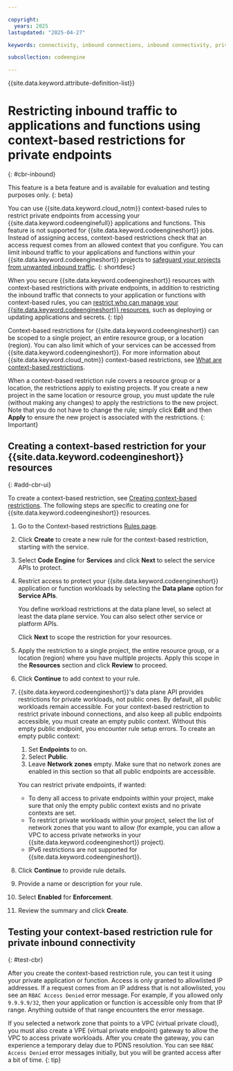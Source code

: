 ```yaml
---

copyright:
  years: 2025
lastupdated: "2025-04-27"

keywords: connectivity, inbound connections, inbound connectivity, private, private inbound connectivity

subcollection: codeengine

---
```


{{site.data.keyword.attribute-definition-list}}

# Restricting inbound traffic to applications and functions using context-based restrictions for private endpoints
{: #cbr-inbound}

 This feature is a beta feature and is available for evaluation and testing purposes only.
 {: beta}

 You can use {{site.data.keyword.cloud_notm}} context-based rules to restrict private endpoints from accessing your {{site.data.keyword.codeenginefull}} applications and functions. This feature is not supported for {{site.data.keyword.codeengineshort}} jobs. Instead of assigning access, context-based restrictions check that an access request comes from an allowed context that you configure. You can limit inbound traffic to your applications and functions within your {{site.data.keyword.codeengineshort}} projects to [safeguard your projects from unwanted inbound traffic](/docs/codeengine?topic=codeengine-cbr).
{: shortdesc}

When you secure {{site.data.keyword.codeengineshort}} resources with context-based restrictions with private endpoints, in addition to restricting the inbound traffic that connects to your application or functions with context-based rules, you can [restrict who can manage your {{site.data.keyword.codeengineshort}} resources](/docs/codeengine?topic=codeengine-cbr), such as deploying or updating applications and secrets.
{: tip}

Context-based restrictions for {{site.data.keyword.codeengineshort}} can be scoped to a single project, an entire resource group, or a location (region). You can also limit which of your services can be accessed from {{site.data.keyword.codeengineshort}}. For more information about {{site.data.keyword.cloud_notm}} context-based restrictions, see [What are context-based restrictions](/docs/account?topic=account-context-restrictions-whatis).

When a context-based restriction rule covers a resource group or a location, the restrictions apply to existing projects. If you create a new project in the same location or resource group, you must update the rule (without making any changes) to apply the restrictions to the new project. Note that you do not have to change the rule; simply click **Edit** and then **Apply** to ensure the new project is associated with the restrictions.
{: Important}

## Creating a context-based restriction for your {{site.data.keyword.codeengineshort}} resources
{: #add-cbr-ui}

To create a context-based restriction, see [Creating context-based restrictions](/docs/account?topic=account-context-restrictions-create). The following steps are specific to creating one for {{site.data.keyword.codeengineshort}} resources.

1. Go to the Context-based restrictions [Rules page](https://cloud.ibm.com/context-based-restrictions/rules).

2. Click **Create** to create a new rule for the context-based restriction, starting with the service.

3. Select **Code Engine** for **Services** and click **Next** to select the service APIs to protect.

4. Restrict access to protect your {{site.data.keyword.codeengineshort}} application or function workloads by selecting the **Data plane** option for **Service APIs**.

    You define workload restrictions at the data plane level, so select at least the data plane service. You can also select other service or platform APIs.

    Click **Next** to scope the restriction for your resources.

5. Apply the restriction to a single project, the entire resource group, or a location (region) where you have multiple projects. Apply this scope in the **Resources** section and click **Review** to proceed.

6. Click **Continue** to add context to your rule.

7. {{site.data.keyword.codeengineshort}}'s data plane API provides restrictions for private workloads, not public ones. By default, all public workloads remain accessible. For your context-based restriction to restrict private inbound connections, and also keep all public endpoints accessible, you must create an empty public context. Without this empty public endpoint, you encounter rule setup errors. To create an empty public context:
    1. Set **Endpoints** to on.
    2. Select **Public**.
    3. Leave **Network zones** empty. Make sure that no network zones are enabled in this section so that all public endpoints are accessible.

    You can restrict private endpoints, if wanted:
    * To deny all access to private endpoints within your project, make sure that only the empty public context exists and no private contexts are set.
    * To restrict private workloads within your project, select the list of network zones that you want to allow (for example, you can allow a VPC to access private networks in your {{site.data.keyword.codeengineshort}} project).
    * IPv6 restrictions are not supported for {{site.data.keyword.codeengineshort}}.

8. Click **Continue** to provide rule details.

9. Provide a name or description for your rule.

10. Select **Enabled** for **Enforcement**.

11. Review the summary and click **Create**.

## Testing your context-based restriction rule for private inbound connectivity
{: #test-cbr}

After you create the context-based restriction rule, you can test it using your private application or function. Access is only granted to allowlisted IP addresses. If a request comes from an IP address that is not allowlisted, you see an `RBAC Access Denied` error message. For example, if you allowed only `9.9.9.9/32`, then your application or function is accessible only from that IP range. Anything outside of that range encounters the error message.

If you selected a network zone that points to a VPC (virtual private cloud), you must also create a VPE (virtual private endpoint) gateway to allow the VPC to access private workloads. After you create the gateway, you can experience a temporary delay due to PDNS resolution. You can see `RBAC Access Denied` error messages initially, but you will be granted access after a bit of time.
{: tip}
